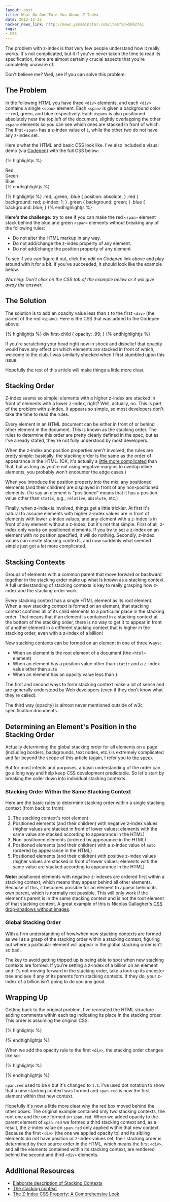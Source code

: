 ```yaml
---
layout: post
title: What No One Told You About Z-Index
date: 2012-12-22
hacker_news_link: http://news.ycombinator.com/item?id=5062761
tags:
- CSS
---
```


The problem with z-index is that very few people understand how it really works. It's not complicated, but it if you've never taken the time to read its specification, there are almost certainly crucial aspects that you're completely unaware of.

Don't believe me? Well, see if you can solve this problem:

## The Problem

In the following HTML you have three `<div>` elements, and each `<div>` contains a single `<span>` element. Each `<span>` is given a background color &mdash; red, green, and blue respectively. Each `<span>` is also positioned absolutely near the top left of the document, slightly overlapping the other `<span>` elements so you can see which ones are stacked in front of which. The first `<span>` has a z-index value of `1`, while the other two do not have any z-index set.

Here's what the HTML and basic CSS look like. I've also included a visual demo (via [Codepen](http://codepen.io)) with the full CSS below:

{% highlightjs %}
<div>
  <span class="red">Red</span>
</div>
<div>
  <span class="green">Green</span>
</div>
<div>
  <span class="blue">Blue</span>
</div>
{% endhighlightjs %}

{% highlightjs %}
.red, .green, .blue {
  position: absolute;
}
.red {
  background: red;
  z-index: 1;
}
.green {
  background: green;
}
.blue {
  background: blue;
}
{% endhighlightjs %}

<div class="codepen-wrapper">
  <spanre class="codepen" data-height="240" data-type="result" data-href="ksBaI" data-user="philipwalton"><code></code></pre>
</div>

**Here's the challenge:** try to see if you can make the red `<span>` element stack behind the blue and green `<span>` elements without breaking any of the following rules:

* Do not alter the HTML markup in any way.
* Do not add/change the z-index property of any element.
* Do not add/change the position property of any element.

To see if you can figure it out, click the *edit on Codepen* link above and play around with it for a bit. If you've succeeded, it should look like the example below.

*Warning: Don't click on the CSS tab of the example below or it will give away the answer.*

<div class="codepen-wrapper">
  <spanre class="codepen" data-height="240" data-type="result" data-href="dfCtb" data-user="philipwalton" data-safe="true"><code></code></pre>
</div>

## The Solution

The solution is to add an opacity value less than `1` to the first `<div>` (the parent of the red `<span>`). Here is the CSS that was added to the Codepen above:

{% highlightjs %}
div:first-child {
  opacity: .99;
}
{% endhighlightjs %}

If you're scratching your head right now in shock and disbelief that opacity would have any effect on which elements are stacked in front of which, welcome to the club. I was similarly shocked when I first stumbled upon this issue.

Hopefully the rest of this article will make things a little more clear.

## Stacking Order

Z-index seems so simple: elements with a higher z-index are stacked in front of elements with a lower z-index, right? Well, actually, no. This is part of the problem with z-index. It appears so simple, so most developers don't take the time to read the rules.

Every element in an HTML document can be either in front of or behind other element in the document. This is known as the stacking order. The rules to determine this order are pretty clearly defined in the spec, but as I've already stated, they're not fully understood by most developers.

When the z-index and position properties aren't involved, the rules are pretty simple: basically, the stacking order is the same as the order of appearance in the HTML. (OK, it's actually a [little more complicated](http://www.w3.org/TR/CSS2/zindex.html) than that, but as long as you're not using negative margins to overlap inline elements, you probably won't encounter the edge cases.)

When you introduce the position property into the mix, any positioned elements (and their children) are displayed in front of any non-positioned elements. (To say an element is "positioned" means that it has a position value other than `static`, e.g., `relative`, `absolute`, etc.)

Finally, when z-index is involved, things get a little trickier. At first it's natural to assume elements with higher z-index values are in front of elements with lower z-index values, and any element with a z-index is in front of any element without a z-index, but it's not that simple. First of all, z-index only works on positioned elements. If you try to set a z-index on an element with no position specified, it will do nothing. Secondly, z-index values can create stacking contexts, and now suddenly what seemed simple just got a lot more complicated.

## Stacking Contexts

Groups of elements with a common parent that move forward or backward together in the stacking order make up what is known as a stacking context. A full understanding of stacking contexts is key to really grasping how z-index and the stacking order work.

Every stacking context has a single HTML element as its root element. When a new stacking context is formed on an element, that stacking context confines all of its child elements to a particular place in the stacking order. That means that if an element is contained in a stacking context at the bottom of the stacking order, there is no way to get it to appear in front of another element in a different stacking context that is higher in the stacking order, even with a z-index of a billion!

New stacking contexts can be formed on an element in one of three ways:

*   When an element is the root element of a document (the `<html>` element)
*   When an element has a position value other than `static` and a z-index value other than `auto`
*   When an element has an opacity value less than `1`

The first and second ways to form stacking context make a lot of sense and are generally understood by Web developers (even if they don't know what they're called).

The third way (opacity) is almost never mentioned outside of w3c specification documents.

## Determining an Element's Position in the Stacking Order

Actually determining the global stacking order for all elements on a page (including borders, backgrounds, text nodes, etc.) is extremely complicated and far beyond the scope of this article (again, I refer you to [the spec](http://www.w3.org/TR/CSS2/zindex.html)).

But for most intents and purposes, a basic understanding of the order can go a long way and help keep CSS development predictable. So let's start by breaking the order down into individual stacking contexts.

### Stacking Order Within the Same Stacking Context

Here are the basic rules to determine stacking order within a single stacking context (from back to front):

1.  The stacking context's root element
2.  Positioned elements (and their children) with negative z-index values (higher values are stacked in front of lower values; elements with the same value are stacked according to appearance in the HTML)
3.  Non-positioned elements (ordered by appearance in the HTML)
4.  Positioned elements (and their children) with a z-index value of `auto` (ordered by appearance in the HTML)
5.  Positioned elements (and their children) with positive z-index values (higher values are stacked in front of lower values; elements with the same value are stacked according to appearance in the HTML)

**Note:** positioned elements with negative z-indexes are ordered first within a stacking context, which means they appear behind all other elements. Because of this, it becomes possible for an element to appear behind its own parent, which is normally not possible. This will only work if the element's parent is in the same stacking context and is not the root element of that stacking context. A great example of this is Nicolas Gallagher's [CSS drop-shadows without images](http://nicolasgallagher.com/css-drop-shadows-without-images/demo/).

### Global Stacking Order

With a firm understanding of how/when new stacking contexts are formed as well as a grasp of the stacking order within a stacking context, figuring out where a particular element will appear in the global stacking order isn't so bad.

The key to avoid getting tripped up is being able to spot when new stacking contexts are formed. If you're setting a z-index of a billion on an element and it's not moving forward in the stacking order, take a look up its ancestor tree and see if any of its parents form stacking contexts. If they do, your z-index of a billion isn't going to do you any good.

## Wrapping Up

Getting back to the original problem, I've recreated the HTML structure adding comments within each tag indicating its place in the stacking order. This order is assuming the original CSS.

{% highlightjs %}
<div><!-- 1 -->
  <span class="red"><!-- 6 --></span>
</div>
<div><!-- 2 -->
  <span class="green"><!-- 4 --><span>
</div>
<div><!-- 3 -->
  <span class="blue"><!-- 5 --></span>
</div>
{% endhighlightjs %}

When we add the opacity rule to the first `<div>`, the stacking order changes like so:

{% highlightjs %}
<div><!-- 1 -->
  <span class="red"><!-- 1.1 --></span>
</div>
<div><!-- 2 -->
  <span class="green"><!-- 4 --><span>
</div>
<div><!-- 3 -->
  <span class="blue"><!-- 5 --></span>
</div>
{% endhighlightjs %}

`span.red` used to be `6` but it's changed to `1.1`. I've used dot notation to show that a new stacking context was formed and `span.red` is now the first element within that new context.

Hopefully it's now a little more clear why the red box moved behind the other boxes. The original example contained only two stacking contexts, the root one and the one formed on `span.red`. When we added opacity to the parent element of `span.red` we formed a third stacking context and, as a result, the z-index value on `span.red` only applied within that new context. Because the first `<div>` (the one we applied opacity to) and its sibling elements do not have position or z-index values set, their stacking order is determined by their source order in the HTML, which means the first `<div>`, and all the elements contained within its stacking context, are rendered behind the second and third `<div>` elements.

## Additional Resources

* [Elaborate description of Stacking Contexts](http://www.w3.org/TR/CSS2/zindex.html)
* [The stacking context](https://developer.mozilla.org/en-US/docs/CSS/Understanding_z-index/The_stacking_context)
* [The Z-Index CSS Property: A Comprehensive Look](http://coding.smashingmagazine.com/2009/09/15/the-z-index-css-property-a-comprehensive-look/)

<script async src="http://codepen.io/assets/embed/ei.js"></script>
